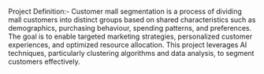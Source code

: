 Project Definition:-
Customer mall segmentation is a process of dividing mall customers into distinct groups based on shared characteristics such as demographics, purchasing behaviour, spending patterns, and preferences. 
The goal is to enable targeted marketing strategies, personalized customer experiences, and optimized resource allocation. This project leverages AI techniques, particularly clustering algorithms and 
data analysis, to segment customers effectively.
